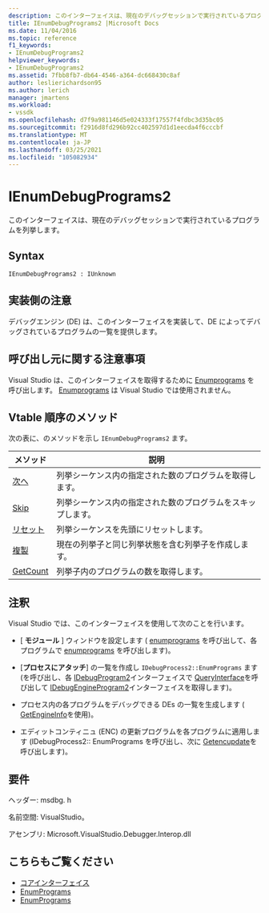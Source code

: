 ```yaml
---
description: このインターフェイスは、現在のデバッグセッションで実行されているプログラムを列挙します。
title: IEnumDebugPrograms2 |Microsoft Docs
ms.date: 11/04/2016
ms.topic: reference
f1_keywords:
- IEnumDebugPrograms2
helpviewer_keywords:
- IEnumDebugPrograms2
ms.assetid: 7fbb8fb7-db64-4546-a364-dc668430c8af
author: leslierichardson95
ms.author: lerich
manager: jmartens
ms.workload:
- vssdk
ms.openlocfilehash: d7f9a981146d5e024333f17557f4fdbc3d35bc05
ms.sourcegitcommit: f2916d8fd296b92cc402597d1d1eecda4f6cccbf
ms.translationtype: MT
ms.contentlocale: ja-JP
ms.lasthandoff: 03/25/2021
ms.locfileid: "105082934"
---
```

# <a name="ienumdebugprograms2"></a>IEnumDebugPrograms2
このインターフェイスは、現在のデバッグセッションで実行されているプログラムを列挙します。

## <a name="syntax"></a>Syntax

```
IEnumDebugPrograms2 : IUnknown
```

## <a name="notes-for-implementers"></a>実装側の注意
 デバッグエンジン (DE) は、このインターフェイスを実装して、DE によってデバッグされているプログラムの一覧を提供します。

## <a name="notes-for-callers"></a>呼び出し元に関する注意事項
 Visual Studio は、このインターフェイスを取得するために [Enumprograms](../../../extensibility/debugger/reference/idebugprocess2-enumprograms.md) を呼び出します。 [Enumprograms](../../../extensibility/debugger/reference/idebugengine2-enumprograms.md) は Visual Studio では使用されません。

## <a name="methods-in-vtable-order"></a>Vtable 順序のメソッド
 次の表に、のメソッドを示し `IEnumDebugPrograms2` ます。

|メソッド|説明|
|------------|-----------------|
|[次へ](../../../extensibility/debugger/reference/ienumdebugprograms2-next.md)|列挙シーケンス内の指定された数のプログラムを取得します。|
|[Skip](../../../extensibility/debugger/reference/ienumdebugprograms2-skip.md)|列挙シーケンス内の指定された数のプログラムをスキップします。|
|[リセット](../../../extensibility/debugger/reference/ienumdebugprograms2-reset.md)|列挙シーケンスを先頭にリセットします。|
|[複製](../../../extensibility/debugger/reference/ienumdebugprograms2-clone.md)|現在の列挙子と同じ列挙状態を含む列挙子を作成します。|
|[GetCount](../../../extensibility/debugger/reference/ienumdebugprograms2-getcount.md)|列挙子内のプログラムの数を取得します。|

## <a name="remarks"></a>注釈
 Visual Studio では、このインターフェイスを使用して次のことを行います。

- [ **モジュール** ] ウィンドウを設定します ( [enumprograms](../../../extensibility/debugger/reference/idebugprocess2-enumprograms.md) を呼び出して、各プログラムで [enumprograms](../../../extensibility/debugger/reference/idebugprogram2-enummodules.md) を呼び出します)。

- [**プロセスにアタッチ**] の一覧を作成し `IDebugProcess2::EnumPrograms` ます (を呼び出し、各 [IDebugProgram2](../../../extensibility/debugger/reference/idebugprogram2.md)インターフェイスで [QueryInterface](/cpp/atl/queryinterface)を呼び出して [IDebugEngineProgram2](../../../extensibility/debugger/reference/idebugengineprogram2.md)インターフェイスを取得します)。

- プロセス内の各プログラムをデバッグできる DEs の一覧を生成します ( [GetEngineInfo](../../../extensibility/debugger/reference/idebugprogram2-getengineinfo.md)を使用)。

- エディットコンティニュ (ENC) の更新プログラムを各プログラムに適用します (IDebugProcess2:: EnumPrograms を呼び出し、次に [Getencupdate](../../../extensibility/debugger/reference/idebugprogram2-getencupdate.md)を呼び出します)。

## <a name="requirements"></a>要件
 ヘッダー: msdbg. h

 名前空間: VisualStudio。

 アセンブリ: Microsoft.VisualStudio.Debugger.Interop.dll

## <a name="see-also"></a>こちらもご覧ください
- [コアインターフェイス](../../../extensibility/debugger/reference/core-interfaces.md)
- [EnumPrograms](../../../extensibility/debugger/reference/idebugengine2-enumprograms.md)
- [EnumPrograms](../../../extensibility/debugger/reference/idebugprocess2-enumprograms.md)
